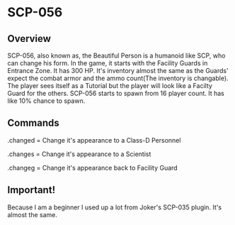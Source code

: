 # SCP-056
## Overview
SCP-056, also known as, the Beautiful Person is a humanoid like SCP, who can change his form.
In the game, it starts with the Facility Guards in Entrance Zone. It has 300 HP. It's inventory almost the same as the Guards' expect the combat armor and the ammo count(The inventory is changable). The player sees itself as a Tutorial but the player will look like a Facilty Guard for the others. SCP-056 starts to spawn from 16 player count. It has like 10% chance to spawn.

## Commands
.changed = Change it's appearance to a Class-D Personnel

.changes = Change it's appearance to a Scientist

.changeg = Change it's appearance back to Facility Guard

## Important!

Because I am a beginner I used up a lot from Joker's SCP-035 plugin. It's almost the same.